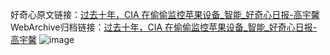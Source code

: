 好奇心原文链接：[过去十年，CIA 在偷偷监控苹果设备_智能_好奇心日报-高宇馨](https://www.qdaily.com/articles/7289.html)
WebArchive归档链接：[过去十年，CIA 在偷偷监控苹果设备_智能_好奇心日报-高宇馨](http://web.archive.org/web/20190623172151/https://www.qdaily.com/articles/7289.html)
![image](http://ww3.sinaimg.cn/large/007d5XDply1g3wi4ojodwj30u02ub4qp)